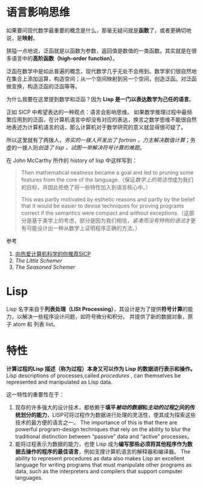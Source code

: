 # 语言影响思维
如果要问现代数学最重要的概念是什么，那毫无疑问就是**函数**了，或者更确切地说，是**映射**。

狭隘一点地说，泛函就是以函数为参数，返回值是数值的一类函数。其实就是在很多语言中的**高阶函数（high-order function）**。

泛函在数学中是如此普遍的概念，现代数学几乎无处不会用到。数学家们很自然地在集合上添加运算，构造空间；从一个空间映射到另一个空间，创造泛函。对泛函做变换，构造泛函的泛函等等。

为什么我要在这里提到数学和泛函？因为 **Lisp 是一门以表达数学为己任的语言**。

正如 SICP 中希望表达的一种观点：语言会影响思维。
如果数学推理过程中最频繁应用到的泛函，在计算机语言中却没有对应的表达，换言之数学思维不能很自然地表述为计算机语言的话，那么计算机对于数学研究的意义就显得很可疑了。

所以这里就有了两拨人，*务实的一拨人开发出了 fortran ，力主解决数值计算*；务虚的一拨人则*创造了 lisp ，试图一举解决符号计算的难题*。

在 John McCarthy 所作的 history of lisp 中这样写到： 
> Then mathematical neatness became a goal and led to pruning some features from the core of the language.（保证*数学上的简洁性*成为我们的目标，并因此拒绝了将一些特性加入到语言核心中。） 
> 
> This was partly motivated by esthetic reasons and partly by the belief that it would be easier to devise techniques for proving programs correct if the semantics were compact and without exceptions.（这部分是基于美学上的考虑，部分是因为我们相信，*紧凑而没有特例的语法*才更有可能设计出一种从数学上证明程序正确的方法。）

参考
1. [向热爱计算机科学的你推荐SICP](http://www.nowamagic.net/librarys/veda/detail/1905)
2. *The Little Schemer*
3. *The Seasoned Schemer*


# Lisp
Lisp 名字来自于**列表处理（LISt Processing）**，其设计是为了提供**符号计算**的能力，以解决一些程序设计问题，如符号微分和积分。
并提供了新的数据对象，原子 atom 和 列表 list。


# 特性
**计算过程的Lisp 描述（称为过程）本身又可以作为 Lisp 的数据进行表示和操作。**
Lisp descriptions of processes,called *procedures* , can themselves be represented and manipulated as Lisp data. 

这一特性的重要性在于：
1. 现存的许多强大的设计技术，都依赖于**填平*被动的数据*和*主动的过程*之间的传统划分的能力**，LISP可将过程作为数据进行处理的灵活性，使其成为探索这些技术的最方便的语言之一。
	The importance of this is that there are powerful program-design techniques that rely on the ability to blur the traditional distinction between “passive” data and “active” processes。
2. 能将过程表示为数据的能力，也使 Lisp 成为**编写那些必须将其他程序作为数据去操作的程序的最佳语言**，例如支撑计算机语言的解释器和编译器。
	 The ability to represent procedures as data also makes Lisp an excellent language for writing programs that must manipulate other programs as data, such as the interpreters and compilers that support computer languages.
